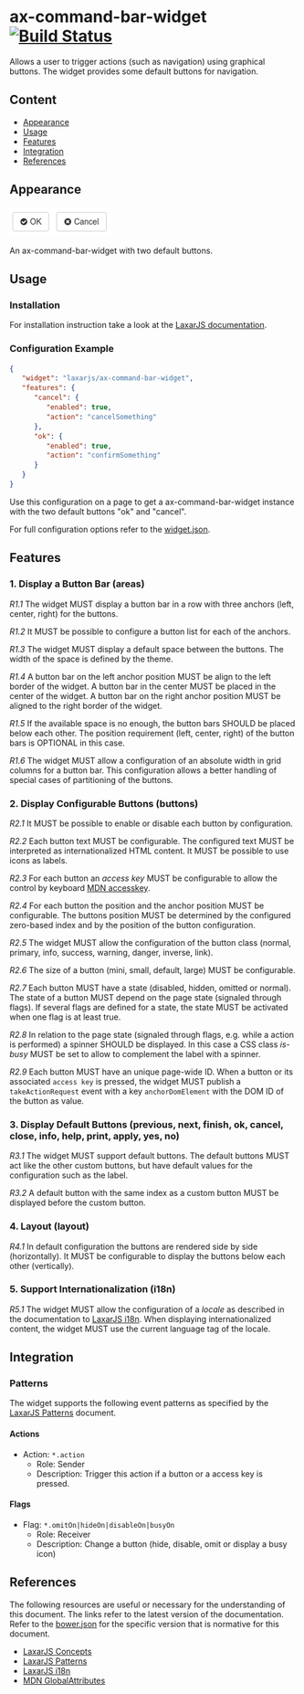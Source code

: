 # ax-command-bar-widget [![Build Status](https://travis-ci.org/LaxarJS/ax-command-bar-widget.svg?branch=master)](https://travis-ci.org/LaxarJS/ax-command-bar-widget)

Allows a user to trigger actions (such as navigation) using graphical buttons.
The widget provides some default buttons for navigation.

## Content
* [Appearance](#appearance)
* [Usage](#usage)
* [Features](#features)
* [Integration](#integration)
* [References](#references)

## Appearance
![Illustration of the ax-command-bar-widget](docs/img/example_1.png)

An ax-command-bar-widget with two default buttons.


## Usage
### Installation
For installation instruction take a look at the [LaxarJS documentation](https://github.com/LaxarJS/laxar/blob/master/docs/manuals/installing_widgets.md).

### Configuration Example
```json
{
   "widget": "laxarjs/ax-command-bar-widget",
   "features": {
      "cancel": {
         "enabled": true,
         "action": "cancelSomething"
      },
      "ok": {
         "enabled": true,
         "action": "confirmSomething"
      }
   }
}
```
Use this configuration on a page to get a ax-command-bar-widget instance with the two default buttons "ok" and "cancel".

For full configuration options refer to the [widget.json](widget.json).

## Features
### 1. Display a Button Bar (areas)
*R1.1* The widget MUST display a button bar in a row with three anchors (left, center, right) for the buttons.

*R1.2* It MUST be possible to configure a button list for each of the anchors.

*R1.3* The widget MUST display a default space between the buttons.
The width of the space is defined by the theme.

*R1.4* A button bar on the left anchor position MUST be align to the left border of the widget.
A button bar in the center MUST be placed in the center of the widget.
A button bar on the right anchor position MUST be aligned to the right border of the widget.

*R1.5* If the available space is no enough, the button bars SHOULD be placed below each other.
The position requirement (left, center, right) of the button bars is OPTIONAL in this case.

*R1.6* The widget MUST allow a configuration of an absolute width in grid columns for a button bar.
This configuration allows a better handling of special cases of partitioning of the buttons.

### 2. Display Configurable Buttons (buttons)
*R2.1* It MUST be possible to enable or disable each button by configuration.

*R2.2* Each button text MUST be configurable. The configured text MUST be interpreted as internationalized HTML content.
It MUST be possible to use icons as labels.

*R2.3* For each button an *access key* MUST be configurable to allow the control by keyboard [MDN accesskey].

*R2.4* For each button the position and the anchor position MUST be configurable.
The buttons position MUST be determined by the configured zero-based index and by the position of the button configuration.

*R2.5* The widget MUST allow the configuration of the button class (normal, primary, info, success, warning, danger, inverse, link).

*R2.6* The size of a button (mini, small, default, large) MUST be configurable.

*R2.7* Each button MUST have a state (disabled, hidden, omitted or normal).
The state of a button MUST depend on the page state (signaled through flags).
If several flags are defined for a state, the state MUST be activated when one flag is at least true.

*R2.8* In relation to the page state (signaled through flags, e.g. while a action is performed) a spinner SHOULD be displayed.
In this case a CSS class *is-busy* MUST be set to allow to complement the label with a spinner.

*R2.9* Each button MUST have an unique page-wide ID.
When a button or its associated `access key` is pressed, the widget MUST publish a `takeActionRequest` event with a key `anchorDomElement` with the DOM ID of the button as value.


### 3. Display Default Buttons (previous, next, finish, ok, cancel, close, info, help, print, apply, yes, no)
*R3.1* The widget MUST support default buttons.
The default buttons MUST act like the other custom buttons, but have default values for the configuration such as the label.

*R3.2* A default button with the same index as a custom button MUST be displayed before the custom button.

### 4. Layout (layout)
*R4.1* In default configuration the buttons are rendered side by side (horizontally).
It MUST be configurable to display the buttons below each other (vertically).

### 5. Support Internationalization (i18n)
*R5.1* The widget MUST allow the configuration of a *locale* as described in the documentation to [LaxarJS i18n].
When displaying internationalized content, the widget MUST use the current language tag of the locale.

## Integration
### Patterns
The widget supports the following event patterns as specified by the [LaxarJS Patterns](#references) document.

#### Actions
* Action: `*.action`
   * Role: Sender
   * Description: Trigger this action if a button or a access key is pressed.

#### Flags
* Flag: `*.omitOn|hideOn|disableOn|busyOn`
   * Role: Receiver
   * Description: Change a button (hide, disable, omit or display a busy icon)


## References
The following resources are useful or necessary for the understanding of this document.
The links refer to the latest version of the documentation.
Refer to the [bower.json](bower.json) for the specific version that is normative for this document.

* [LaxarJS Concepts]
* [LaxarJS Patterns]
* [LaxarJS i18n]
* [MDN GlobalAttributes]

[LaxarJS Concepts]: https://github.com/LaxarJS/laxar/blob/master/docs/concepts.md "LaxarJS Concepts"
[LaxarJS Patterns]: https://github.com/LaxarJS/laxar_patterns/blob/master/docs/index.md "LaxarJS Patterns"
[LaxarJS i18n]: https://github.com/LaxarJS/laxar/blob/master/docs/manuals/i18n.md "LaxarJS i18n"

[MDN GlobalAttributes]: https://developer.mozilla.org/en-US/docs/HTML/Global_attributes "Mozilla Developer Network: Global Attributes"
[MDN accesskey]: https://developer.mozilla.org/en-US/docs/Web/HTML/Global_attributes/accesskey "Mozilla Developer Network: accesskey"
